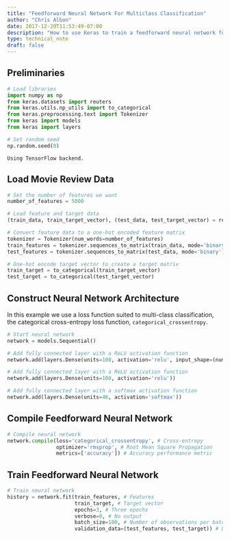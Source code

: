 ```yaml
---
title: "Feedforward Neural Network For Multiclass Classification"
author: "Chris Albon"
date: 2017-12-20T11:53:49-07:00
description: "How to use Keras to train a feedforward neural network for multiclass classification in Python."
type: technical_note
draft: false
---
```

## Preliminaries


```python
# Load libraries
import numpy as np
from keras.datasets import reuters
from keras.utils.np_utils import to_categorical
from keras.preprocessing.text import Tokenizer
from keras import models
from keras import layers

# Set random seed
np.random.seed(0)
```

    Using TensorFlow backend.
    

## Load Movie Review Data


```python
# Set the number of features we want
number_of_features = 5000

# Load feature and target data
(train_data, train_target_vector), (test_data, test_target_vector) = reuters.load_data(num_words=number_of_features)

# Convert feature data to a one-hot encoded feature matrix
tokenizer = Tokenizer(num_words=number_of_features)
train_features = tokenizer.sequences_to_matrix(train_data, mode='binary')
test_features = tokenizer.sequences_to_matrix(test_data, mode='binary')

# One-hot encode target vector to create a target matrix
train_target = to_categorical(train_target_vector)
test_target = to_categorical(test_target_vector)
```

## Construct Neural Network Architecture

In this example we use a loss function suited to multi-class classification, the categorical cross-entropy loss function, `categorical_crossentropy`.


```python
# Start neural network
network = models.Sequential()

# Add fully connected layer with a ReLU activation function
network.add(layers.Dense(units=100, activation='relu', input_shape=(number_of_features,)))

# Add fully connected layer with a ReLU activation function
network.add(layers.Dense(units=100, activation='relu'))

# Add fully connected layer with a softmax activation function
network.add(layers.Dense(units=46, activation='softmax'))
```

## Compile Feedforward Neural Network


```python
# Compile neural network
network.compile(loss='categorical_crossentropy', # Cross-entropy
                optimizer='rmsprop', # Root Mean Square Propagation
                metrics=['accuracy']) # Accuracy performance metric
```

## Train Feedforward Neural Network


```python
# Train neural network
history = network.fit(train_features, # Features
                      train_target, # Target vector
                      epochs=3, # Three epochs
                      verbose=0, # No output
                      batch_size=100, # Number of observations per batch
                      validation_data=(test_features, test_target)) # Data to use for evaluation
```
